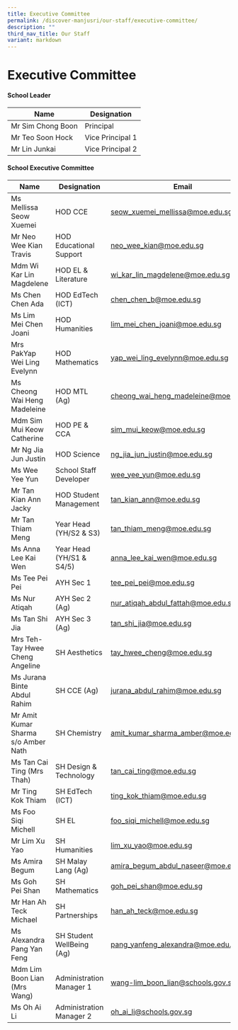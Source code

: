 ```yaml
---
title: Executive Committee
permalink: /discover-manjusri/our-staff/executive-committee/
description: ""
third_nav_title: Our Staff
variant: markdown
---
```

<h1>Executive Committee</h1><h4><strong>School Leader</strong></h4><p></p>


| Name|Designation|
| -------- | -------- | 
|Mr Sim Chong Boon |Principal    |
|Mr Teo Soon Hock|Vice Principal 1|
|Mr Lin Junkai|Vice Principal 2|

<h4><strong>School Executive Committee</strong></h4><p></p><p></p><p></p>

|Name | Designation | Email |
| -------- | -------- | -------- |
|Ms Mellissa Seow Xuemei| HOD CCE |seow_xuemei_mellissa@moe.edu.sg|
|Mr Neo Wee Kian Travis  | HOD Educational Support |neo_wee_kian@moe.edu.sg|
|Mdm Wi Kar Lin Magdelene  | HOD EL &amp; Literature |wi_kar_lin_magdelene@moe.edu.sg|
|Ms Chen Chen Ada | HOD EdTech (ICT) |chen_chen_b@moe.edu.sg|
|Ms Lim Mei Chen Joani  | HOD Humanities |lim_mei_chen_joani@moe.edu.sg|
|Mrs PakYap Wei Ling Evelynn  | HOD Mathematics |yap_wei_ling_evelynn@moe.edu.sg|
|Ms Cheong Wai Heng Madeleine  | HOD MTL (Ag) |cheong_wai_heng_madeleine@moe.edu.sg|
|Mdm Sim Mui Keow Catherine  | HOD PE &amp; CCA |sim_mui_keow@moe.edu.sg|
|Mr Ng Jia Jun Justin  | HOD Science |ng_jia_jun_justin@moe.edu.sg|
|Ms Wee Yee Yun   |School Staff Developer|wee_yee_yun@moe.edu.sg|
| Mr Tan Kian Ann Jacky   | HOD Student Management |tan_kian_ann@moe.edu.sg|
|Mr Tan Thiam Meng  |Year Head (YH/S2 &amp; S3)|tan_thiam_meng@moe.edu.sg|
|Ms Anna Lee Kai Wen  |Year Head (YH/S1 &amp; S4/5)|anna_lee_kai_wen@moe.edu.sg|
|Ms Tee Pei Pei  | AYH Sec 1 |tee_pei_pei@moe.edu.sg|
|Ms Nur Atiqah | AYH Sec 2 (Ag) | nur_atiqah_abdul_fattah@moe.edu.sg|
|Ms Tan Shi Jia  | AYH Sec 3 (Ag) |tan_shi_jia@moe.edu.sg|
|Mrs Teh-Tay Hwee Cheng Angeline  | SH Aesthetics |tay_hwee_cheng@moe.edu.sg|
|Ms Jurana Binte Abdul Rahim  | SH CCE (Ag) |jurana_abdul_rahim@moe.edu.sg|
|Mr Amit Kumar Sharma s/o Amber Nath  | SH Chemistry |amit_kumar_sharma_amber@moe.edu.sg|
|Ms Tan Cai Ting (Mrs Thah)  | SH Design &amp; Technology |tan_cai_ting@moe.edu.sg|
|Mr Ting Kok Thiam  | SH EdTech (ICT) |ting_kok_thiam@moe.edu.sg|
|Ms  Foo Siqi Michell  | SH EL |foo_siqi_michell@moe.edu.sg|
|Mr Lim Xu Yao  | SH Humanities |lim_xu_yao@moe.edu.sg|
|Ms Amira Begum | SH Malay Lang (Ag)|amira_begum_abdul_naseer@moe.edu.sg|
|Ms  Goh Pei Shan  | SH Mathematics |goh_pei_shan@moe.edu.sg|
| Mr Han Ah Teck Michael   | SH Partnerships |han_ah_teck@moe.edu.sg|
|Ms Alexandra Pang Yan Feng  | SH Student WellBeing (Ag) |pang_yanfeng_alexandra@moe.edu.sg|
|Mdm Lim Boon Lian (Mrs Wang)  |Administration Manager 1|wang-lim_boon_lian@schools.gov.sg|
|Ms Oh Ai Li  |Administration Manager 2|oh_ai_li@schools.gov.sg|